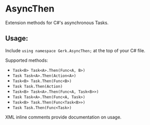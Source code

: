 # AsyncThen

Extension methods for C#'s asynchronous Tasks.


## Usage:
Include `using namespace Gerk.AsyncThen;` at the top of your C# file.

Supported methods:
- `Task<B> Task<A>.Then(Func<A, B>)`
- `Task Task<A>.Then(Action<A>)`
- `Task<B> Task.Then(Func<B>)`
- `Task Task.Then(Action)`
- `Task<B> Task<A>.Then(Func<A, Task<B>>)`
- `Task Task<A>.Then(Func<A, Task>)`
- `Task<B> Task.Then(Func<Task<B>>)`
- `Task Task.Then(Func<Task>)`

XML inline comments provide documentation on usage.
